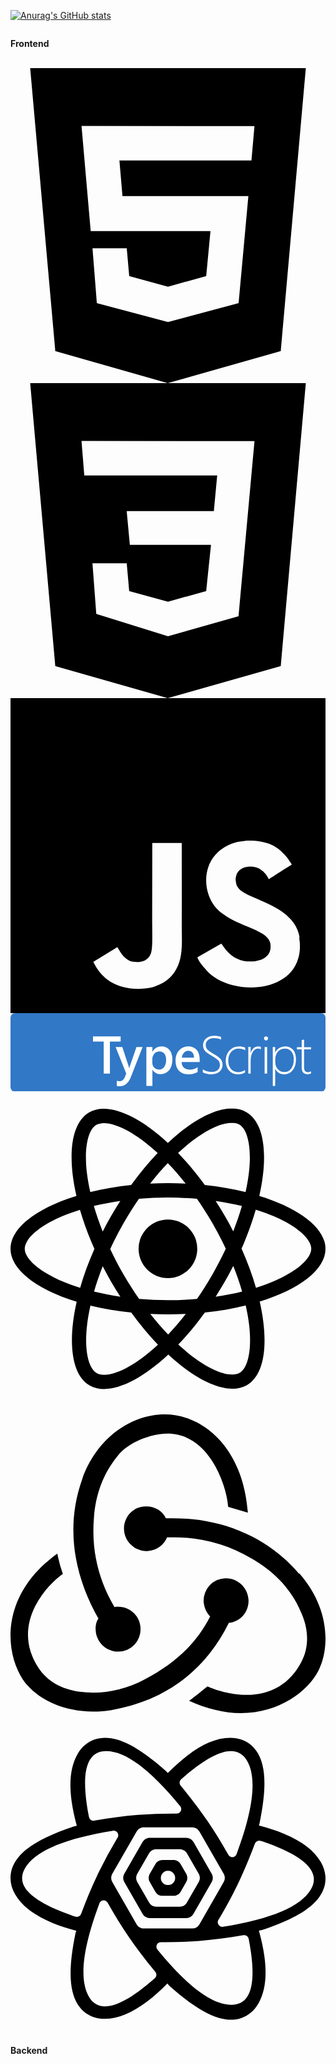 [![Anurag's GitHub stats](https://github-readme-stats.vercel.app/api?username=hopago)](https://github.com/anuraghazra/github-readme-stats)

<div style="display:flex; flex-direction:column; align-items:flex-start;">
<p><strong>Frontend</strong></p>
<br />
<svg role="img" viewBox="0 0 24 24" xmlns="http://www.w3.org/2000/svg"><title>HTML5</title><path d="M1.5 0h21l-1.91 21.563L11.977 24l-8.564-2.438L1.5 0zm7.031 9.75l-.232-2.718 10.059.003.23-2.622L5.412 4.41l.698 8.01h9.126l-.326 3.426-2.91.804-2.955-.81-.188-2.11H6.248l.33 4.171L12 19.351l5.379-1.443.744-8.157H8.531z"/></svg>
<svg role="img" viewBox="0 0 24 24" xmlns="http://www.w3.org/2000/svg"><title>CSS3</title><path d="M1.5 0h21l-1.91 21.563L11.977 24l-8.565-2.438L1.5 0zm17.09 4.413L5.41 4.41l.213 2.622 10.125.002-.255 2.716h-6.64l.24 2.573h6.182l-.366 3.523-2.91.804-2.956-.81-.188-2.11h-2.61l.29 3.855L12 19.288l5.373-1.53L18.59 4.414z"/></svg>
<svg role="img" viewBox="0 0 24 24" xmlns="http://www.w3.org/2000/svg"><title>JavaScript</title><path d="M0 0h24v24H0V0zm22.034 18.276c-.175-1.095-.888-2.015-3.003-2.873-.736-.345-1.554-.585-1.797-1.14-.091-.33-.105-.51-.046-.705.15-.646.915-.84 1.515-.66.39.12.75.42.976.9 1.034-.676 1.034-.676 1.755-1.125-.27-.42-.404-.601-.586-.78-.63-.705-1.469-1.065-2.834-1.034l-.705.089c-.676.165-1.32.525-1.71 1.005-1.14 1.291-.811 3.541.569 4.471 1.365 1.02 3.361 1.244 3.616 2.205.24 1.17-.87 1.545-1.966 1.41-.811-.18-1.26-.586-1.755-1.336l-1.83 1.051c.21.48.45.689.81 1.109 1.74 1.756 6.09 1.666 6.871-1.004.029-.09.24-.705.074-1.65l.046.067zm-8.983-7.245h-2.248c0 1.938-.009 3.864-.009 5.805 0 1.232.063 2.363-.138 2.711-.33.689-1.18.601-1.566.48-.396-.196-.597-.466-.83-.855-.063-.105-.11-.196-.127-.196l-1.825 1.125c.305.63.75 1.172 1.324 1.517.855.51 2.004.675 3.207.405.783-.226 1.458-.691 1.811-1.411.51-.93.402-2.07.397-3.346.012-2.054 0-4.109 0-6.179l.004-.056z"/></svg>
 <svg fill="none" height="250" viewBox="0 0 1004 250" width="1004" xmlns="http://www.w3.org/2000/svg"><rect fill="#3178c6" height="250" rx="14" width="1004"/><path clip-rule="evenodd" d="m613 188.697v-9.373c8.556 5.419 17.222 8.128 26 8.128 9.333 0 16.417-1.921 21.25-5.764s7.25-9.22 7.25-16.132c0-6.082-1.625-10.934-4.875-14.556-3.134-3.492-9.793-8.205-19.979-14.14l-1.146-.664c-12.111-7.023-19.778-12.898-23-17.625-3.222-4.728-4.833-10.188-4.833-16.381 0-8.4045 3.277-15.5372 9.833-21.3984 6.556-5.8611 15.306-8.7916 26.25-8.7916 7.111 0 14.222 1.1888 21.333 3.5664v8.6258c-7-3.1518-14.472-4.7276-22.416-4.7276-8.111 0-14.542 2.0458-19.292 6.1376-4.75 4.0917-7.125 9.2892-7.125 15.5928 0 6.082 1.625 10.92 4.875 14.514s10.264 8.488 21.042 14.681c11.166 6.303 18.597 11.902 22.291 16.795 3.695 4.894 5.542 10.52 5.542 16.878 0 9.124-3.181 16.561-9.542 22.311-6.361 5.751-15.347 8.626-26.958 8.626-4.111 0-8.847-.636-14.208-1.908-5.361-1.271-9.459-2.737-12.292-4.395zm-296.172-97.9341h34.172v-16.7629h-88v16.7629h34.089v102.2371h19.739zm65.672 115.8431 38.5-98.606h-19.5l-21.333 61.919c-.506 1.898-.903 3.443-1.19 4.636l-.31 1.34h-.417c-.444-1.897-.798-3.379-1.061-4.445l-.439-1.697-20.333-61.753h-21.417l33.917 84.827-5.75 13.945c-3.556 7.082-8.945 10.624-16.167 10.624-2.5 0-5.278-.498-8.333-1.494v16.019c2.722.719 6.111 1.079 10.166 1.079 14.445 0 25.667-8.798 33.667-26.394zm70.147-26.2h-.333v51.594h-19.314v-124.009h19.314v14.931h.333c6.604-11.282 16.261-16.922 28.971-16.922 10.822 0 19.258 3.788 25.308 11.364 6.049 7.576 9.074 17.751 9.074 30.525 0 14.157-3.413 25.493-10.24 34.01-6.826 8.516-16.15 12.774-27.972 12.774-10.878 0-19.258-4.756-25.141-14.267zm-.647-22.517v-10.478c0-7.26 2.093-13.31 6.28-18.151 4.186-4.84 9.717-7.26 16.593-7.26 6.488 0 11.631 2.351 15.429 7.054 3.799 4.703 5.698 11.207 5.698 19.512 0 9.901-2.038 17.615-6.113 23.142-4.076 5.528-9.69 8.292-16.844 8.292-6.099 0-11.131-2.145-15.096-6.435s-5.947-9.516-5.947-15.676zm151-2.159h-57.606c.221 7.86 2.628 13.92 7.222 18.182s10.907 6.393 18.94 6.393c9.024 0 17.304-2.712 24.842-8.136v15.525c-7.703 4.871-17.882 7.306-30.536 7.306-12.435 0-22.187-3.861-29.257-11.582s-10.605-18.583-10.605-32.586c0-13.228 3.893-24.007 11.678-32.337s17.455-12.495 29.009-12.495 20.495 3.736 26.822 11.208 9.491 17.85 9.491 31.133zm-22.854-29.938c3.181 3.861 4.799 9.264 4.854 16.208h-39c.878-6.556 3.223-11.861 7.035-15.917 3.812-4.055 8.461-6.083 13.946-6.083 5.595 0 9.983 1.931 13.165 5.792zm144.761 69.208c8.813 0 16.399-1.934 22.758-5.801v-7.955c-6.359 4.53-13.833 6.795-22.423 6.795-9.372 0-16.916-3.342-22.633-10.027-5.718-6.685-8.577-15.524-8.577-26.518 0-11.38 3.124-20.647 9.372-27.802 6.247-7.154 14.391-10.731 24.431-10.731 7.308 0 14.029 1.878 20.165 5.635v-8.618c-6.136-2.652-12.467-3.978-18.993-3.978-12.607 0-22.926 4.295-30.958 12.886-8.033 8.591-12.049 19.626-12.049 33.106 0 12.817 3.57 23.189 10.71 31.116 7.14 7.928 16.539 11.892 28.197 11.892zm73.093-79.333c-2.54-1.834-5.521-2.75-8.944-2.75-6.681 0-12.284 3.472-16.812 10.416-4.527 6.945-6.791 16.806-6.791 29.584v40.083h-7.453v-85.333h7.453v18.916h.332c1.932-6.5 4.996-11.555 9.192-15.166s9.055-5.417 14.576-5.417c3.147 0 5.963.5 8.447 1.5zm11.942-30.5486c1.294 1.2544 2.785 1.8816 4.474 1.8816 1.8 0 3.348-.6557 4.642-1.9671 1.295-1.3114 1.942-2.8794 1.942-4.704 0-1.9386-.661-3.478-1.984-4.6184-1.322-1.1403-2.856-1.7105-4.6-1.7105-1.632 0-3.11.5844-4.432 1.7533-1.323 1.1689-1.984 2.6941-1.984 4.5756 0 1.9387.647 3.5351 1.942 4.7895zm.058 107.8816v-85h8v85zm33.624-15.13h.331c6.077 11.439 15.469 17.159 28.175 17.159 11.38 0 20.537-4.38 27.47-13.139s10.4-20.24 10.4-34.443c0-12.765-3.025-22.865-9.074-30.298s-14.46-11.149-25.233-11.149c-6.795 0-13.024 1.699-18.686 5.098-5.663 3.399-10.013 8.22-13.052 14.465h-.331v-17.491h-7.624v123.928h7.624zm.376-31.592v10.679c0 8.499 2.706 15.797 8.118 21.896 5.412 6.098 12.525 9.147 21.34 9.147 8.76 0 15.873-3.711 21.341-11.134 5.467-7.423 8.201-17.177 8.201-29.263 0-10.596-2.511-19.012-7.532-25.249-5.021-6.236-11.716-9.354-20.085-9.354-9.987 0-17.714 3.311-23.182 9.934-5.467 6.622-8.201 14.404-8.201 23.344zm102.874 48.722c3.461 0 7.17-.938 11.126-2.814v-7.119c-3.626 2.042-7.005 3.063-10.137 3.063-4.396 0-7.514-1.311-9.355-3.932-1.84-2.621-2.761-6.856-2.761-12.706v-55.955h22.253v-6.953h-22.253v-24.584c-1.209.4415-2.472.8553-3.791 1.2416-1.319.4415-2.582.8829-3.791 1.3244v22.018h-15.165v6.953h15.165v56.948c0 15.01 6.236 22.515 18.709 22.515z" fill="#fff" fill-rule="evenodd"/></svg>
<svg role="img" viewBox="0 0 24 24" xmlns="http://www.w3.org/2000/svg"><title>React</title><path d="M14.23 12.004a2.236 2.236 0 0 1-2.235 2.236 2.236 2.236 0 0 1-2.236-2.236 2.236 2.236 0 0 1 2.235-2.236 2.236 2.236 0 0 1 2.236 2.236zm2.648-10.69c-1.346 0-3.107.96-4.888 2.622-1.78-1.653-3.542-2.602-4.887-2.602-.41 0-.783.093-1.106.278-1.375.793-1.683 3.264-.973 6.365C1.98 8.917 0 10.42 0 12.004c0 1.59 1.99 3.097 5.043 4.03-.704 3.113-.39 5.588.988 6.38.32.187.69.275 1.102.275 1.345 0 3.107-.96 4.888-2.624 1.78 1.654 3.542 2.603 4.887 2.603.41 0 .783-.09 1.106-.275 1.374-.792 1.683-3.263.973-6.365C22.02 15.096 24 13.59 24 12.004c0-1.59-1.99-3.097-5.043-4.032.704-3.11.39-5.587-.988-6.38-.318-.184-.688-.277-1.092-.278zm-.005 1.09v.006c.225 0 .406.044.558.127.666.382.955 1.835.73 3.704-.054.46-.142.945-.25 1.44-.96-.236-2.006-.417-3.107-.534-.66-.905-1.345-1.727-2.035-2.447 1.592-1.48 3.087-2.292 4.105-2.295zm-9.77.02c1.012 0 2.514.808 4.11 2.28-.686.72-1.37 1.537-2.02 2.442-1.107.117-2.154.298-3.113.538-.112-.49-.195-.964-.254-1.42-.23-1.868.054-3.32.714-3.707.19-.09.4-.127.563-.132zm4.882 3.05c.455.468.91.992 1.36 1.564-.44-.02-.89-.034-1.345-.034-.46 0-.915.01-1.36.034.44-.572.895-1.096 1.345-1.565zM12 8.1c.74 0 1.477.034 2.202.093.406.582.802 1.203 1.183 1.86.372.64.71 1.29 1.018 1.946-.308.655-.646 1.31-1.013 1.95-.38.66-.773 1.288-1.18 1.87-.728.063-1.466.098-2.21.098-.74 0-1.477-.035-2.202-.093-.406-.582-.802-1.204-1.183-1.86-.372-.64-.71-1.29-1.018-1.946.303-.657.646-1.313 1.013-1.954.38-.66.773-1.286 1.18-1.868.728-.064 1.466-.098 2.21-.098zm-3.635.254c-.24.377-.48.763-.704 1.16-.225.39-.435.782-.635 1.174-.265-.656-.49-1.31-.676-1.947.64-.15 1.315-.283 2.015-.386zm7.26 0c.695.103 1.365.23 2.006.387-.18.632-.405 1.282-.66 1.933-.2-.39-.41-.783-.64-1.174-.225-.392-.465-.774-.705-1.146zm3.063.675c.484.15.944.317 1.375.498 1.732.74 2.852 1.708 2.852 2.476-.005.768-1.125 1.74-2.857 2.475-.42.18-.88.342-1.355.493-.28-.958-.646-1.956-1.1-2.98.45-1.017.81-2.01 1.085-2.964zm-13.395.004c.278.96.645 1.957 1.1 2.98-.45 1.017-.812 2.01-1.086 2.964-.484-.15-.944-.318-1.37-.5-1.732-.737-2.852-1.706-2.852-2.474 0-.768 1.12-1.742 2.852-2.476.42-.18.88-.342 1.356-.494zm11.678 4.28c.265.657.49 1.312.676 1.948-.64.157-1.316.29-2.016.39.24-.375.48-.762.705-1.158.225-.39.435-.788.636-1.18zm-9.945.02c.2.392.41.783.64 1.175.23.39.465.772.705 1.143-.695-.102-1.365-.23-2.006-.386.18-.63.406-1.282.66-1.933zM17.92 16.32c.112.493.2.968.254 1.423.23 1.868-.054 3.32-.714 3.708-.147.09-.338.128-.563.128-1.012 0-2.514-.807-4.11-2.28.686-.72 1.37-1.536 2.02-2.44 1.107-.118 2.154-.3 3.113-.54zm-11.83.01c.96.234 2.006.415 3.107.532.66.905 1.345 1.727 2.035 2.446-1.595 1.483-3.092 2.295-4.11 2.295-.22-.005-.406-.05-.553-.132-.666-.38-.955-1.834-.73-3.703.054-.46.142-.944.25-1.438zm4.56.64c.44.02.89.034 1.345.034.46 0 .915-.01 1.36-.034-.44.572-.895 1.095-1.345 1.565-.455-.47-.91-.993-1.36-1.565z"/></svg>
<svg role="img" viewBox="0 0 24 24" xmlns="http://www.w3.org/2000/svg"><title>Redux</title><path d="M16.634 16.504c.87-.075 1.543-.84 1.5-1.754-.047-.914-.796-1.648-1.709-1.648h-.061a1.71 1.71 0 00-1.648 1.769c.03.479.226.869.494 1.153-1.048 2.038-2.621 3.536-5.005 4.795-1.603.838-3.296 1.154-4.944.93-1.378-.195-2.456-.81-3.116-1.799-.988-1.499-1.078-3.116-.255-4.734.6-1.17 1.499-2.023 2.099-2.443a9.96 9.96 0 01-.42-1.543C-.868 14.408-.416 18.752.932 20.805c1.004 1.498 3.057 2.456 5.304 2.456.6 0 1.23-.044 1.843-.194 3.897-.749 6.848-3.086 8.541-6.532zm5.348-3.746c-2.32-2.728-5.738-4.226-9.634-4.226h-.51c-.253-.554-.837-.899-1.498-.899h-.045c-.943 0-1.678.81-1.647 1.753.03.898.794 1.648 1.708 1.648h.074a1.69 1.69 0 001.499-1.049h.555c2.309 0 4.495.674 6.488 1.992 1.527 1.005 2.622 2.323 3.237 3.897.538 1.288.509 2.547-.045 3.597-.855 1.647-2.294 2.517-4.196 2.517-1.199 0-2.367-.375-2.967-.644-.36.298-.96.793-1.394 1.093 1.318.598 2.652.943 3.94.943 2.922 0 5.094-1.647 5.919-3.236.898-1.798.824-4.824-1.47-7.416zM6.49 17.042c.03.899.793 1.648 1.708 1.648h.06a1.688 1.688 0 001.648-1.768c0-.9-.779-1.647-1.693-1.647h-.06c-.06 0-.15 0-.226.029-1.243-2.098-1.768-4.347-1.572-6.772.12-1.828.72-3.417 1.797-4.735.9-1.124 2.593-1.68 3.747-1.708 3.236-.061 4.585 3.971 4.689 5.574l1.498.45C17.741 3.197 14.686.62 11.764.62 9.02.62 6.49 2.613 5.47 5.535 4.077 9.43 4.991 13.177 6.7 16.174c-.15.195-.24.539-.21.868z"/></svg>
<svg role="img" viewBox="0 0 24 24" xmlns="http://www.w3.org/2000/svg"><title>React Query</title><path d="M6.9297 13.6875c.164-.0938.375-.0352.4687.1328l.0625.1055c.4805.8515.9805 1.6601 1.5 2.4258.6133.9023 1.3047 1.8164 2.0743 2.7421a.3455.3455 0 0 1-.0391.4844l-.0742.0664c-2.543 2.2227-4.1914 2.664-4.9532 1.332-.746-1.3046-.4765-3.6718.8086-7.1093a.3437.3437 0 0 1 .1524-.1797ZM17.75 16.3008c.1836-.0313.3594.086.3945.2695l.0196.1016c.6289 3.2851.1875 4.9297-1.3243 4.9297-1.4804 0-3.3593-1.4024-5.6484-4.2032a.3271.3271 0 0 1-.0742-.2226c0-.1875.1562-.3399.3437-.3399h.1211a32.9838 32.9838 0 0 0 2.8086-.0976c1.0703-.086 2.1914-.2305 3.3594-.4375zm.871-6.9766a.3528.3528 0 0 1 .4454-.211l.1016.0352c3.2617 1.1094 4.5039 2.332 3.7187 3.6641-.7656 1.3047-2.9922 2.254-6.6836 2.8477-.082.0117-.168-.004-.2383-.047-.168-.0976-.2265-.3085-.125-.4765l.0625-.1054c.504-.8438.957-1.6836 1.3672-2.5235.4766-.9883.9297-2.0508 1.3516-3.1836zM7.797 8.3398c.082-.0117.168.004.2383.047.168.0976.2265.3085.125.4765l-.0625.1054a34.0882 34.0882 0 0 0-1.3672 2.5235c-.4766.9883-.9297 2.0508-1.3516 3.1836a.3528.3528 0 0 1-.4453.211l-.1016-.0352c-3.2617-1.1094-4.5039-2.332-3.7187-3.6641.7656-1.3047 2.9922-2.254 6.6836-2.8477Zm5.2812-3.9843c2.543-2.2227 4.1914-2.664 4.9532-1.332.746 1.3046.4765 3.6718-.8086 7.1093a.3436.3436 0 0 1-.1524.1797c-.164.0938-.375.0352-.4687-.1328l-.0625-.1055c-.4805-.8515-.9805-1.6601-1.5-2.4258-.6133-.9023-1.3047-1.8164-2.0743-2.7421a.3455.3455 0 0 1 .0391-.4844Zm-5.793-2.082c1.4805 0 3.3633 1.4023 5.6485 4.203a.3488.3488 0 0 1 .0781.2188c-.0039.1914-.1562.3438-.3476.3438l-.1172-.004a34.5835 34.5835 0 0 0-2.8086.1016c-1.0742.086-2.1953.2305-3.3633.4375a.343.343 0 0 1-.3945-.2734l-.0196-.0977c-.629-3.2851-.1876-4.9297 1.3242-4.9297Zm2.8711 5.8124h3.6875a.638.638 0 0 1 .5508.3164l1.8477 3.2188a.6437.6437 0 0 1 0 .6289l-1.8477 3.2227a.638.638 0 0 1-.5507.3164h-3.6875c-.2266 0-.4375-.1211-.547-.3164L7.7579 12.25a.6437.6437 0 0 1 0-.629l1.8516-3.2187c.1093-.1953.3203-.3164.5468-.3164Zm3.2305.793a.638.638 0 0 1 .5508.3164l1.3906 2.4258a.6437.6437 0 0 1 0 .6289l-1.3906 2.4297a.638.638 0 0 1-.5508.3164h-2.7734c-.2266 0-.4375-.1211-.5469-.3164L8.672 12.25a.6437.6437 0 0 1 0-.629l1.3945-2.4257c.1094-.1953.3203-.3164.5469-.3164Zm-.4922.8672h-1.789c-.2266 0-.4336.1172-.547.3164l-.8983 1.5586a.6437.6437 0 0 0 0 .6289l.8984 1.5625a.6317.6317 0 0 0 .5469.3164h1.789a.6317.6317 0 0 0 .547-.3164l.8983-1.5625a.6437.6437 0 0 0 0-.629l-.8984-1.5585c-.1133-.1992-.3203-.3164-.5469-.3164Zm-.4765.8281c.2265 0 .4375.1211.5468.3164l.422.7305c.1132.1953.1132.4375 0 .6289l-.422.7344c-.1093.1953-.3203.3164-.5468.3164h-.836a.6317.6317 0 0 1-.5468-.3164l-.422-.7344c-.1132-.1914-.1132-.4336 0-.629l.422-.7304a.6317.6317 0 0 1 .5468-.3164zm-.418.8164a.548.548 0 0 0-.4727.2735c-.0976.168-.0976.375 0 .5468a.5444.5444 0 0 0 .4727.2696.5444.5444 0 0 0 .4727-.2696c.0976-.1718.0976-.3789 0-.5468A.548.548 0 0 0 12 11.3906Zm-4.4219.5469h.9805M18.9805 7.75c.3906-1.8945.4765-3.3438.2226-4.3984-.1484-.629-.4218-1.1368-.8398-1.5078-.4414-.3907-1-.582-1.625-.582-1.0352 0-2.1211.4726-3.2813 1.3671-.4726.3633-.9648.8047-1.4726 1.3164-.043-.0508-.086-.1015-.1367-.1445-1.4454-1.2852-2.6602-2.082-3.6993-2.3906-.6171-.1836-1.1953-.1993-1.7226-.0235-.5586.1875-1.004.5742-1.3164 1.1172-.5156.8945-.6524 2.0742-.461 3.5274.0782.5898.2149 1.2343.4024 1.9335a1.1187 1.1187 0 0 0-.2149.047C3.008 8.621 1.711 9.2694.9258 10.0155c-.4649.4414-.7695.9375-.8828 1.4805-.1133.5781 0 1.1562.3125 1.6992.5156.8945 1.4648 1.5977 2.8164 2.1563.543.2226 1.1562.4257 1.8437.6093a1.0227 1.0227 0 0 0-.0703.2266c-.3906 1.8906-.4765 3.3438-.2226 4.3945.1484.629.4257 1.1407.8398 1.5078.4414.3907 1 .582 1.625.582 1.0352 0 2.121-.4726 3.2813-1.3632.4765-.3711.9726-.8164 1.4882-1.336a1.2 1.2 0 0 0 .1953.2266c1.4454 1.2852 2.6602 2.082 3.6993 2.3906.6172.1836 1.1953.1993 1.7226.0235.5586-.1875 1.004-.5742 1.3164-1.1172.5157-.8945.6524-2.0742.461-3.5273-.082-.6133-.2227-1.2813-.4258-2.0118a1.2248 1.2248 0 0 0 .2383-.0468c1.828-.6094 3.125-1.2578 3.9101-2.004.4649-.4413.7696-.9374.8828-1.4804.1133-.5781 0-1.1563-.3125-1.6992-.5156-.8946-1.4648-1.5977-2.8164-2.1563-.5586-.2304-1.1953-.4414-1.9062-.625a.8647.8647 0 0 0 .0586-.1953z"/></svg>
<p><strong>Backend</strong></p>

</div>
